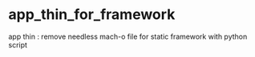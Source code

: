 # app_thin_for_framework
app thin : remove needless  mach-o file for static framework with python script
